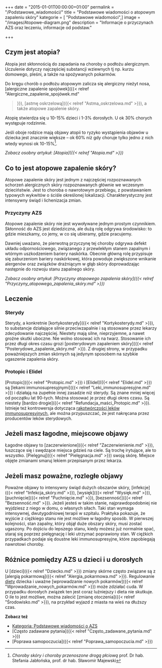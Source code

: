 +++
date = "2015-01-01T00:00:00+01:00"
permalink = "/Podstawowe_wiadomości/"
title = "Podstawowe wiadomości o atopowym zapaleniu skóry"
kategorie = [ "Podstawowe wiadomości",]
image = "/images/Atopowe-diagram.png"
description = "Informacje o przyczynach AZS oraz leczeniu, informacje od podstaw."

+++
## Czym jest atopia?

Atopia jest skłonnością do zapadania na choroby o podłożu alergicznym.
Uczulenie dotyczy najczęściej substancji wziewnych tj np. kurzu domowego,
pleśni, a także na spożywanych pokarmów.

Do kręgu chorób o podłożu atopowym zalicza się alergiczny nieżyt nosa,
[alergiczne zapalenie spojówek]({{< relref "Alergiczne_zapalenie_spojówek.md"
>}}), [astmę oskrzelową]({{< relref "Astma_oskrzelowa.md" >}}), a także atopowe
zapalenie skóry.

Atopię stwierdza się u 10-15% dzieci i 1-3% dorosłych. U ok 30% chorych
występuje rodzinnie.

Jeśli oboje rodzice mają objawy atopii to ryzyko wystąpienia objawów u dziecka
jest znacznie większe – ok 60% niż gdy choruje tylko jedno z nich wtedy wynosi
ok 10-15%[^1].

*Zobacz osobny artykuł: [Atopia]({{< relref "Atopia.md" >}})*

## Co to jest atopowe zapalenie skóry?

Atopowe zapalenie skóry jest jednym z najczęściej rozpoznawanych schorzeń
alergicznych skóry rozpoznawanych głównie we wczesnym dzieciństwie. Jest to
choroba o nawrotowym przebiegu, z powstawaniem typowych wykwitów o ściśle
określonej lokalizacji. Charakterystyczny jest intensywny świąd i lichenizacja
zmian.

### Przyczyny AZS

Atopowe zapalenie skóry nie jest wywoływane jednym prostym czynnikiem.
Skłonność do AZS jest dziedziczna, ale dużą rolę odgrywa środowisko: to gdzie
mieszkamy, co jemy, w co się ubieramy, gdzie pracujemy.

Dawniej uważano, że pierwotną przyczynę tej choroby odgrywa defekt układu
odpornościowego, związanego z przewlekłym stanem zapalnym i wtórnym uszkodzeniem
bariery naskórka. Obecnie główną rolę przypisuje się zaburzeniom bariery
naskórkowej, która powoduje zwiększone wnikanie alergenów oraz związków
drażniącym w głąb skóry doprowadzając następnie do rozwoju stanu zapalnego
skóry.

*Zobacz osobny artykuł: [Przyczyny atopowego zapalenia skóry]({{< relref
"Przyczyny_atopowego_zapalenia_skóry.md" >}})*

## Leczenie

### Sterydy

Sterydy, a konkretnie [kortykosterydy]({{< relref "Kortykosterydy.md" >}}), to substancje
działające silnie przeciwzapalnie i są stosowane przez lekarzy zdecydowanie
najczęściej. Niestety mają silne, nieprzyjemne, a nawet groźne skutki uboczne.
Nie wolno stosować ich na twarz. Stosowanie ich przez długi okres czasu grozi
[posterydowym zapaleniem skóry]({{< relref "Posterydowe_zapalenie_skóry.md" >}}). Z
drugiej strony, w przypadku poważniejszych zmian skórnych są jedynym sposobem na
szybkie ugaszenie zapalenia skóry.

### Protopic i Elidel

[Protopic]({{< relref "Protopic.md" >}}) i [Elidel]({{< relref "Elidel.md" >}})
są [lekami immunosupresyjnymi]({{< relref "Leki_immunosupresyjne.md" >}}) i
działają na zupełnie innej zasadzie niż sterydy. Są znane mniej więcej od
początku lat 90-tych. Można stosować je przez długi okres czasu. Są niestety
[bardzo drogie]({{< relref "Refundacja_maści_Protopic.md" >}}).  Istnieje też
kontrowersja dotycząca [rakotwórczości leków
immunosupresyjnych](/Takrolimus#Obawy_co_do_rakotw.C3.B3rczo.C5.9Bci), ale można
przypuszczać, że jest nakręcana przez producentów leków sterydowych.

## Jeżeli masz łagodne, miejscowe objawy

Łagodne objawy to [zaczerwienione]({{< relref "Zaczerwienienie.md" >}}),
łuszczące się i swędzące miejsca gdzieś na ciele. Są trochę irytujące, ale to
wszystko. [Pielęgnuj]({{< relref "Pielęgnacja.md" >}}) swoją skórę. Miejsce
objęte zmianami smaruj lekiem przepisanym przez lekarza.

## Jeżeli masz poważne, rozległe objawy

Poważne objawy to intensywny świąd dużych obszarów skóry, [infekcje]({{< relref
"Infekcja_skóry.md" >}}), [wysięk]({{< relref "Wysięk.md" >}}), [puchnięcie]({{<
relref "Puchnięcie.md" >}}), [bezsenność]({{< relref "Bezsenność.md" >}}).
Jeżeli jesteś w takim stanie, najprawdopodobniej nie wyjdziesz z niego w domu, o
własnych siłach. Taki stan wymaga intensywnej, dwutygodniowej terapii w
szpitalu. Praktyka pokazuje, że wyjście z ciężkiego stanu nie jest możliwe w
łagodny sposób. W pierwszej kolejności, stan zapalny, który objął duże obszary
skóry, musi zostać ugaszony. Po dojściu do lepszego stanu, kiedy możesz już
normalnie spać, staraj się poprzez pielęgnację i leki utrzymać poprawiony stan.
W ciężkich przypadkach podaje się doustne leki immunosupresyjne, które
zapobiegają nawrotowi choroby.

## Różnice pomiędzy AZS u dzieci i u dorosłych

U [dzieci]({{< relref "Dziecko.md" >}}) zmiany skórne często związane są z
[alergią pokarmową]({{< relref "Alergia_pokarmowa.md" >}}). Regulowanie
[diety](/kategorie/diety/) dziecka i uważne [wprowadzanie
nowych pokarmów]({{< relref "Wprowadzanie_nowych_pokarmów.md" >}}) może
zdziałać cuda. W przypadku dorosłych związek ten jest coraz luźniejszy i dieta
nie skutkuje. O ile to jest możliwe, można zalecić [zmianę
otoczenia]({{< relref "Środowisko.md" >}}), na przykład wyjazd z miasta na wieś
na dłuższy czas.

**Zobacz też**

-   [Kategoria: Podstawowe wiadomości o AZS](/kategorie/podstawowe-wiadomości/)
-   [Często zadawane pytania]({{< relref "Często_zadawane_pytania.md" >}})
-   [Poprawa samopoczucia]({{< relref "Poprawa_samopoczucia.md" >}})

[^1]: *Choroby skóry i choroby przenoszone drogą płciową* prof. Dr hab. Stefania Jabłońska, prof. dr hab. Sławomir Majewski
